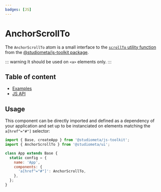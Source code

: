 ```yaml
---
badges: [JS]
---
```


# AnchorScrollTo <Badges :texts="$frontmatter.badges" />

The `AnchorScrollTo` atom is a small interface to the [`scrollTo` utility function](https://js-toolkit.studiometa.dev/utils/scrollTo.html) from the [@studiometa/js-toolkit package](https://js-toolkit.studiometa.dev).

::: warning
It should be used on `<a>` elements only.
:::

## Table of content

- [Examples](./examples)
- [JS API](./js-api)

## Usage

This component can be directly imported and defined as a dependency of your application and set up to be instanciated on elements matching the `a[href^="#"]` selector:

```js {2,8}
import { Base, createApp } from '@studiometa/js-toolkit';
import { AnchorScrollTo } from '@studiometa/ui';

class App extends Base {
  static config = {
    name: 'App',
    components: {
      'a[href^="#"]': AnchorScrollTo,
    },
  };
}
```
